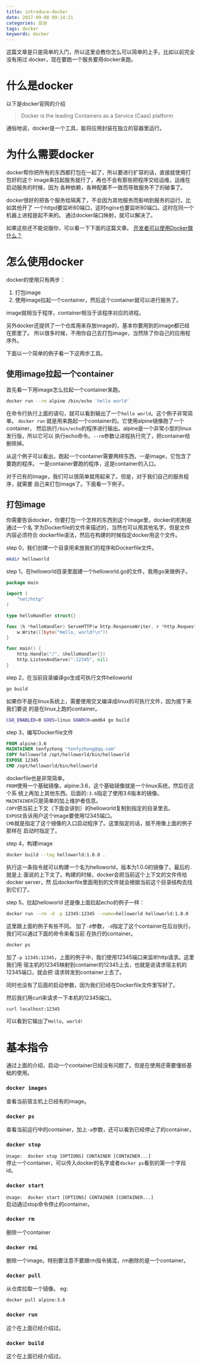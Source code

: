 ```yaml
---
title: introduce-docker
date: 2017-09-08 09:14:21
categories: 后台
tags: docker
keywords: docker
---
```

这篇文章是只是简单的入门，所以这里会教你怎么可以简单的上手。比如以前完全没有用过
docker，现在要跑一个服务要用docker来跑。

<!-- more -->

# 什么是docker
以下是docker官网的介绍
>Docker is the leading Containers as a Service (Caas) platform

通俗地说，docker是一个工具，能将应用封装在独立的容器里运行。

# 为什么需要docker
docker帮你把所有的东西都打包在一起了，所以要进行扩容的话，直接就使用打包好的这个
image来拉起服务就行了，再也不会有那些把程序交给运维，运维在启动服务的时候，因为
各种依赖，各种配置不一致而导致服务不了的破事了。

docker很好的把各个服务给隔离了，不会因为其他服务而影响到服务的运行。比如其他开了
一个httpd要监听80端口，这时nginx也要监听80端口。这时在同一个机器上进程是起不来的。
通过docker端口映射，就可以解决了。

如果这些还不能说服你，可以看一下下面的这篇文章。
[开发者可以使用Docker做什么？](http://dockone.io/article/378)

# 怎么使用docker
docker的使用只有两步：  
1. 打包image
2. 使用image拉起一个container，然后这个container就可以进行服务了。

image就相当于程序，container相当于该程序对应的进程。

另外docker还提供了一个仓库用来存放image的，基本你要用到的image都已经在那里了。
所以很多时候，不用你自己去打包image，当然除了你自己的应用程序外。

下面以一个简单的例子看一下这两步工具。

## 使用image拉起一个container
首先看一下用image怎么拉起一个container来跑。
```sh
docker run --rm alpine /bin/echo 'hello world'
```
在命令行执行上面的语句，就可以看到输出了一个`hello world`。这个例子非常简单。
`docker run` 就是用来跑起一个container的。它使用alpine镜像跑了一个container，
然后执行`/bin/echo`的程序进行输出。alpine是一个非常小型的linux发行版，所以它可以
执行echo命令。`--rm`参数让进程执行完了，把container给删除掉。

从这个例子可以看出，跑起一个container需要两样东西，一是image，它包含了要跑的程序。
一是container要跑的程序，这是container的入口。

对于已有的image，我们可以很简单就用起来了。但是，对于我们自己的服务程序，就需要
自己来打包image了。下面看一下例子。

## 打包image
你需要告诉docker，你要打包一个怎样的东西到这个image里，docker的机制是通过一个名
字为Dockerfile的文件来描述的，当然也可以用其他名字，但是文件内容必须符合
dockerfile语法，然后在构建的时候指定docker用这个文件。

step 0，我们创建一个目录用来放我们的程序和Dockerfile文件。
```sh
mkdir helloworld
```

step 1，在helloworld目录里面建一个helloworld.go的文件，我用go来做例子。
```go
package main

import (
	"net/http"
)

type helloHandler struct{}

func (h *helloHandler) ServeHTTP(w http.ResponseWriter, r *http.Request) {
	w.Write([]byte("Hello, world!\n"))
}

func main() {
	http.Handle("/", &helloHandler{})
	http.ListenAndServe(":12345", nil)
}
```

step 2，在当前目录编译go生成可执行文件helloworld
```sh
go build
```
如果你不是在linux系统上，需要使用交叉编译成linux的可执行文件，因为接下来我们要说
的是在linux上跑的container。
```sh
CGO_ENABLED=0 GOOS=linux GOARCH=amd64 go build
```

step 3，编写Dockerfile文件
```dockerfile
FROM alpine:3.6
MAINTAINER tenfyzhong "tenfyzhong@qq.com"
COPY helloworld /opt/helloworld/bin/helloworld
EXPOSE 12345
CMD /opt/helloworld/bin/helloworld
```
dockerfile也是非常简单。  
`FROM`使用一个基础镜像，alpine:3.6，这个基础镜像就是一个linux系统，然后在这个系
统上再加上其他东西。后面的`:3.6`指定了使用3.6版本的镜像。  
`MAINTAINER`只是简单的加上维护者信息。  
`COPY`把当前上下文（下面会讲到）的helloworld复制到指定的目录里去。  
`EXPOSE`告诉用户这个image要使用12345端口。  
`CMD`就是指定了这个镜像的入口启动程序了。这里指定的话，就不用像上面的例子那样在
启动时指定了。

step 4，构建image  
```sh
docker build --tag helloworld:1.0.0 .
```
执行这一条指令就可以构建一个名为helloworld，版本为1.0.0的镜像了。最后的`.`就是上
面说的上下文了。构建的时候，docker会把当前这个上下文的文件传给docker server，然
后dockerfile里面用到的文件就会根据当前这个目录结构去找到它们了。

step 5，拉起helloworld
还是像上面拉起echo的例子一样：
```sh
docker run --rm -d -p 12345:12345 --name=helloworld helloworld:1.0.0
```
这里跟上面的例子有些不同。
加了`-d`参数，`-d`指定了这个container在后台执行，我们可以通过下面的命令来看当前
在执行的container。
```sh
docker ps
```

加了`-p 12345:12345`，上面的例子中，我们使用12345端口来监听http请求。这里我们用
宿主机的12345映射到container的12345上去，也就是说请求宿主机的12345端口，就会把
请求转发到container上去了。

同时也没有了后面的启动参数，因为我们已经在Dockerfile文件里写好了。

然后我们用curl来请求一下本机的12345端口。
```sh
curl localhost:12345
```
可以看到它输出了`Hello, world!`


# 基本指令
通过上面的介绍，启动一个container已经没有问题了。但是在使用还需要懂些基础的使用。

### `docker images`
查看当前宿主机上已经有的image。

### `docker ps`
查看当前运行中的container，加上`-a`参数，还可以看到已经停止了的container。

### `docker stop`
`Usage:  docker stop [OPTIONS] CONTAINER [CONTAINER...]`  
停止一个container，可以传入docker的名字或者`docker ps`看到的第一个字段id。

### `docker start`
`Usage:  docker start [OPTIONS] CONTAINER [CONTAINER...]`  
启动通过stop命令停止的container。

### `docker rm`
删除一个container

### `docker rmi`
删除一个image。特别要注意不要跟rm指令搞混，rm删除的是一个container。

### `docker pull`
从仓库拉取一个镜像。
eg: 
```sh
docker pull alpine:3.6
```
### `docker run`
这个在上面已经介绍过。

### `docker build`
这个在上面已经介绍过。

